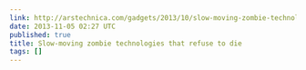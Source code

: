 ```yaml
---
link: http://arstechnica.com/gadgets/2013/10/slow-moving-zombie-technologies-that-refuse-to-die/
date: 2013-11-05 02:27 UTC
published: true
title: Slow-moving zombie technologies that refuse to die
tags: []
---
```



